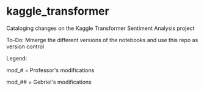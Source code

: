 # kaggle_transformer
Cataloging changes on the Kaggle Transformer Sentiment Analysis project

To-Do: Mmerge the different versions of the notebooks and use this repo 
       as version control

Legend:

mod_# = Professor's modifications

mod_## = Gebriel's modifications
